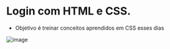 # Login com HTML e CSS. 

* Objetivo é treinar conceitos aprendidos em CSS esses dias 

![image](https://user-images.githubusercontent.com/106722825/201797842-e8b7091f-44cc-4ef0-93c0-3581befcd98a.png)
